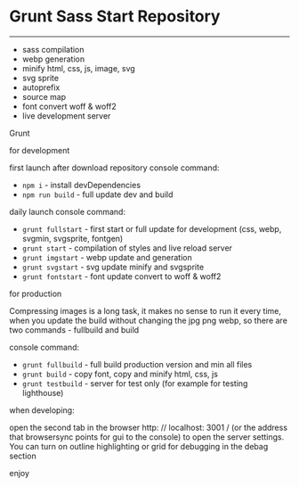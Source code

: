 # Grunt Sass Start Repository
---
- sass compilation
- webp generation
- minify html, css, js, image, svg
- svg sprite
- autoprefix
- source map
- font convert woff & woff2
- live development server

Grunt

for development

first launch after download repository
console command:

  - `npm i`          - install devDependencies
  - `npm run build`  - full update dev and build

daily launch
console command:

  - `grunt fullstart` - first start or full update for development (css, webp, svgmin, svgsprite, fontgen)
  - `grunt start`     - compilation of styles and live reload server
  - `grunt imgstart`  - webp update and generation
  - `grunt svgstart`  - svg update minify and svgsprite
  - `grunt fontstart` - font update convert to woff & woff2


for production

Compressing images is a long task,
it makes no sense to run it every time,
when you update the build without changing
the jpg png webp, so there are two commands - fullbuild and build

console command:

  - `grunt fullbuild` - full build production version and min all files
  - `grunt build`     - copy font, copy and minify html, css, js
  - `grunt testbuild` - server for test only (for example for testing lighthouse)

when developing:

open the second tab in the browser
http: // localhost: 3001 / (or the address that browsersync points for gui to the console)
to open the server settings.
You can turn on outline highlighting or grid for debugging
in the debag section

enjoy

